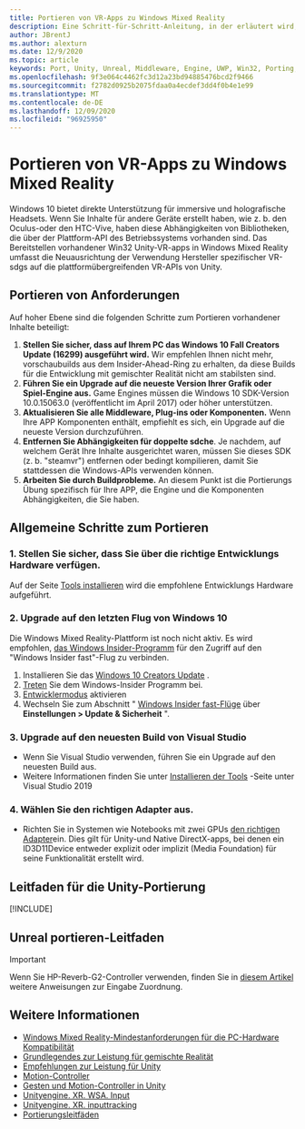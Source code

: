 ```yaml
---
title: Portieren von VR-Apps zu Windows Mixed Reality
description: Eine Schritt-für-Schritt-Anleitung, in der erläutert wird, wie Sie eine vorhandene immersive Anwendung in Windows Mixed Reality portieren.
author: JBrentJ
ms.author: alexturn
ms.date: 12/9/2020
ms.topic: article
keywords: Port, Unity, Unreal, Middleware, Engine, UWP, Win32, Porting, hololens 1. gen, Mixed Reality-Headset, Windows Mixed Reality-Headset, Migration, Windows 10, Eingabe Zuordnung,
ms.openlocfilehash: 9f3e064c4462fc3d12a23bd94885476bcd2f9466
ms.sourcegitcommit: f2782d0925b2075fdaa0a4ecdef3dd4f0b4e1e99
ms.translationtype: MT
ms.contentlocale: de-DE
ms.lasthandoff: 12/09/2020
ms.locfileid: "96925950"
---
```

# <a name="porting-vr-apps-to-windows-mixed-reality"></a>Portieren von VR-Apps zu Windows Mixed Reality

Windows 10 bietet direkte Unterstützung für immersive und holografische Headsets. Wenn Sie Inhalte für andere Geräte erstellt haben, wie z. b. den Oculus-oder den HTC-Vive, haben diese Abhängigkeiten von Bibliotheken, die über der Plattform-API des Betriebssystems vorhanden sind. Das Bereitstellen vorhandener Win32 Unity-VR-apps in Windows Mixed Reality umfasst die Neuausrichtung der Verwendung Hersteller spezifischer VR-sdgs auf die plattformübergreifenden VR-APIs von Unity.

## <a name="porting-requirements"></a>Portieren von Anforderungen

Auf hoher Ebene sind die folgenden Schritte zum Portieren vorhandener Inhalte beteiligt:
1. **Stellen Sie sicher, dass auf Ihrem PC das Windows 10 Fall Creators Update (16299) ausgeführt wird.** Wir empfehlen Ihnen nicht mehr, vorschaubuilds aus dem Insider-Ahead-Ring zu erhalten, da diese Builds für die Entwicklung mit gemischter Realität nicht am stabilsten sind.
2. **Führen Sie ein Upgrade auf die neueste Version Ihrer Grafik oder Spiel-Engine aus.** Game Engines müssen die Windows 10 SDK-Version 10.0.15063.0 (veröffentlicht im April 2017) oder höher unterstützen.
3. **Aktualisieren Sie alle Middleware, Plug-ins oder Komponenten.** Wenn Ihre APP Komponenten enthält, empfiehlt es sich, ein Upgrade auf die neueste Version durchzuführen.
4. **Entfernen Sie Abhängigkeiten für doppelte sdche**. Je nachdem, auf welchem Gerät Ihre Inhalte ausgerichtet waren, müssen Sie dieses SDK (z. b. "steamvr") entfernen oder bedingt kompilieren, damit Sie stattdessen die Windows-APIs verwenden können.
5. **Arbeiten Sie durch Buildprobleme.** An diesem Punkt ist die Portierungs Übung spezifisch für Ihre APP, die Engine und die Komponenten Abhängigkeiten, die Sie haben.

## <a name="common-porting-steps"></a>Allgemeine Schritte zum Portieren

### <a name="1-make-sure-you-have-the-right-development-hardware"></a>1. Stellen Sie sicher, dass Sie über die richtige Entwicklungs Hardware verfügen.

Auf der Seite [Tools installieren](../install-the-tools.md#immersive-vr-headset-requirements) wird die empfohlene Entwicklungs Hardware aufgeführt.

### <a name="2-upgrade-to-the-latest-flight-of-windows-10"></a>2. Upgrade auf den letzten Flug von Windows 10

Die Windows Mixed Reality-Plattform ist noch nicht aktiv. Es wird empfohlen, [das Windows Insider-Programm](https://insider.windows.com/) für den Zugriff auf den "Windows Insider fast"-Flug zu verbinden.
1. Installieren Sie das [Windows 10 Creators Update](https://www.microsoft.com/software-download/windows10) .
2. [Treten](https://insider.windows.com/) Sie dem Windows-Insider Programm bei.
3. [Entwicklermodus](https://docs.microsoft.com/windows/uwp/get-started/enable-your-device-for-development) aktivieren
4. Wechseln Sie zum Abschnitt " [Windows Insider fast-Flüge](https://blogs.technet.microsoft.com/uktechnet/2016/07/01/joining-insider-preview) über **Einstellungen > Update & Sicherheit** ".

### <a name="3-upgrade-to-the-most-recent-build-of-visual-studio"></a>3. Upgrade auf den neuesten Build von Visual Studio
* Wenn Sie Visual Studio verwenden, führen Sie ein Upgrade auf den neuesten Build aus.
* Weitere Informationen finden Sie unter [Installieren der Tools](../install-the-tools.md#installation-checklist) -Seite unter Visual Studio 2019

### <a name="4-choose-the-correct-adapter"></a>4. Wählen Sie den richtigen Adapter aus.
* Richten Sie in Systemen wie Notebooks mit zwei GPUs [den richtigen Adapter](../native/rendering-in-directx.md#hybrid-graphics-pcs-and-mixed-reality-applications)ein. Dies gilt für Unity-und Native DirectX-apps, bei denen ein ID3D11Device entweder explizit oder implizit (Media Foundation) für seine Funktionalität erstellt wird.

## <a name="unity-porting-guidance"></a>Leitfaden für die Unity-Portierung

[!INCLUDE[](includes/unity-porting-guidance.md)]

## <a name="unreal-porting-guidance"></a>Unreal portieren-Leitfaden

> [!IMPORTANT]
> Wenn Sie HP-Reverb-G2-Controller verwenden, finden Sie in [diesem Artikel](../unreal/unreal-reverb-g2-controllers.md) weitere Anweisungen zur Eingabe Zuordnung.

## <a name="see-also"></a>Weitere Informationen
* [Windows Mixed Reality-Mindestanforderungen für die PC-Hardware Kompatibilität](https://docs.microsoft.com/windows/mixed-reality/enthusiast-guide/windows-mixed-reality-minimum-pc-hardware-compatibility-guidelines)
* [Grundlegendes zur Leistung für gemischte Realität](../platform-capabilities-and-apis/understanding-performance-for-mixed-reality.md)
* [Empfehlungen zur Leistung für Unity](../unity/performance-recommendations-for-unity.md)
* [Motion-Controller](../../design/motion-controllers.md)
* [Gesten und Motion-Controller in Unity](../unity/gestures-and-motion-controllers-in-unity.md)
* [Unityengine. XR. WSA. Input](https://docs.unity3d.com/ScriptReference/XR.WSA.Input.InteractionManager.html)
* [Unityengine. XR. inputtracking](https://docs.unity3d.com/ScriptReference/XR.InputTracking.html)
* [Portierungsleitfäden](porting-guides.md)